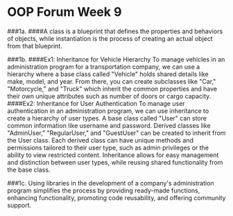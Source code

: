 # OOP Forum Week 9

###1a. 
####A class is a blueprint that defines the properties and behaviors of objects, while instantiation is the process of creating an actual object from that blueprint.


###1b.
####Ex1: Inheritance for Vehicle Hierarchy
To manage vehicles in an administration program for a transportation company, we can use a hierarchy where a base class called "Vehicle" holds shared details like make, model, and year. From there, you can create subclasses like "Car," "Motorcycle," and "Truck" which inherit the common properties and have their own unique attributes such as number of doors or cargo capacity.
####Ex2: Inheritance for User Authentication
To manage user authentication in an administration program, we can use inheritance to create a hierarchy of user types. A base class called "User" can store common information like username and password. Derived classes like "AdminUser," "RegularUser," and "GuestUser" can be created to inherit from the User class. Each derived class can have unique methods and permissions tailored to their user type, such as admin privileges or the ability to view restricted content. Inheritance allows for easy management and distinction between user types, while reusing shared functionality from the base class.


###1c. 
Using libraries in the development of a company's administration program simplifies the process by providing ready-made functions, enhancing functionality, promoting code reusability, and offering community support.
